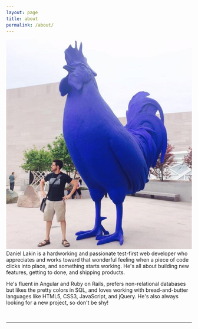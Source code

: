 ```yaml
---
layout: page
title: about
permalink: /about/
---
```


<img class="col one right rounded" src="/images/bluester.jpeg">

<br/>
Daniel Lakin is a hardworking and passionate test-first web developer who appreciates and works toward that wonderful feeling when a piece of code clicks into place, and something starts working. He's all about building new features, getting to done, and shipping products.

He's fluent in Angular and Ruby on Rails, prefers non-relational databases but likes the pretty colors in SQL, and loves working with bread-and-butter languages like HTML5, CSS3, JavaScript, and jQuery. He's also always looking for a new project, so don't be shy!


<br/>
<hr/>
<br/>
<span class="contacticon center">
	<a href="mailto:dlakin01@gmail.com"><i class="fa fa-envelope-square"></i></a>
	<a href="https://github.com/DLakin01" target="_blank"><i class="fa fa-github-square"></i></a>
	<a href="https://www.linkedin.com/in/daniellakin" target="_blank"><i class="fa fa-linkedin-square"></i></a>
	<a href="https://twitter.com/ThroughTheSands" target="_blank"><i class="fa fa-twitter-square"></i></a>
</span>
